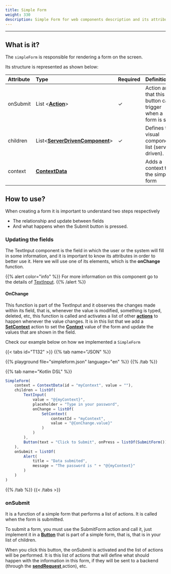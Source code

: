 ```yaml
---
title: Simple Form
weight: 330
description: Simple Form for web components description and its attributes
---
```


---

## What is it?

The `simpleForm` is responsible for rendering a form on the screen. 

Its structure is represented as shown below:

| Attribute | Type | Required | Definition |
| :--- | :--- | :--- | :--- |
| ​onSubmit | List &lt;[**Action**](/docs/api/actions)&gt; |  ✓ | Action array that this button can trigger when a form is sent. |
| children | List&lt;[**ServerDrivenComponent**](/docs/api/components)&gt; |  ✓ | Defines the visual components list \(server driven\). |
| context | **​**[**ContextData**](/docs/api/context)**​** | ​ | Adds a context to the simple form |

## How to use? 

When creating a form it is important to understand two steps respectively 

* The relationship and update between fields 
* And what happens when the Submit button is pressed. 

### Updating the fields 

The TextInput component is the field in which the user or the system will fill in some information, and it is important to know its attributes in order to better use it. Here we will use one of its elements, which is the **onChange** function. 

{{% alert color="info" %}}
For more information on this component go to the details of [TextInput](/docs/api/components/ui/textinput). 
{{% /alert %}}

#### OnChange 

This function is part of the TextInput and it observes the changes made within its field, that is, whenever the value is modified, something is typed, deleted, etc, this function is called and activates a list of other [**actions**](/docs/api/actions/) to happen whenever the value changes. It is in this list that we add a [**SetContext**](/docs/api/actions/setcontext) action to set the [**Context**](/docs/api/context/) value of the form and update the values ​​that are shown in the field. 

Check our example below on how we implemented a `SimpleForm` 

{{< tabs id="T132" >}}
{{% tab name="JSON" %}}
<!-- json-playground:simpleform.json
 {
  "_beagleComponent_":"beagle:simpleForm",
  "context":{
    "id":"myContext",
    "value":""
  },
  "onSubmit":[
    {
      "_beagleAction_":"beagle:alert",
      "title":"Data submited",
      "message":"The password is @{myContext}"
    }
  ],
  "children":[
    {
      "_beagleComponent_":"beagle:textInput",
      "value":"@{myContext}",
      "placeholder":"Type in your password",
      "onChange":[
        {
          "_beagleAction_":"beagle:setContext",
          "contextId":"myContext",
          "value":"@{onChange.value}"
        }
      ]
    },
    {
      "_beagleComponent_":"beagle:button",
      "text":"Click to Submit",
      "onPress":[
        {
          "_beagleAction_":"beagle:submitForm"
        }
      ]
    }
  ]
}
-->
{{% playground file="simpleform.json" language="en" %}}
{{% /tab %}}

{{% tab name="Kotlin DSL" %}}
```javascript
SimpleForm(
    context = ContextData(id = "myContext", value = ""),
    children = listOf(
        TextInput(
            value = "@{myContext}",
            placeholder = "Type in your password",
            onChange = listOf(
                SetContext(
                    contextId = "myContext",
                    value = "@{onChange.value}"
                )
            )
        ),
        Button(text = "Click to Submit", onPress = listOf(SubmitForm()))
    ),
    onSubmit = listOf(
        Alert(
            title = "Data submited", 
            message = "The password is " + "@{myContext}" 
        )
    )
)

```
{{% /tab %}}
{{< /tabs >}}

### onSubmit 

It is a function of a simple form that performs a list of actions. It is called when the form is submitted. 

To submit a form, you must use the SubmitForm action and call it, just implement it in a [**Button**](/docs/api/components/ui/button) that is part of a simple form, that is, that is in your list of children. 

When you click this button, the onSubmit is activated and the list of actions will be performed. It is this list of actions that will define what should happen with the information in this form, if they will be sent to a backend \(through the [**sendRequest** ](/docs/api/actions/sendrequest)action\), etc.

